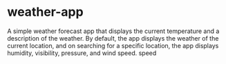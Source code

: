 # weather-app
A simple weather forecast app that displays the current temperature and a description of the weather. By default, the app displays the weather of the current location, and on searching for a specific location, the app displays humidity, visibility, pressure, and wind speed. speed

